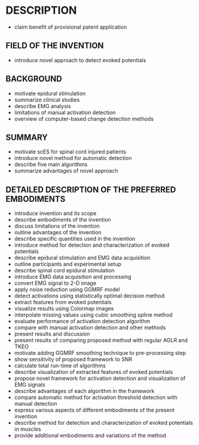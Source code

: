 # DESCRIPTION

- claim benefit of provisional patent application

## FIELD OF THE INVENTION

- introduce novel approach to detect evoked potentials

## BACKGROUND

- motivate epidural stimulation
- summarize clinical studies
- describe EMG analysis
- limitations of manual activation detection
- overview of computer-based change detection methods

## SUMMARY

- motivate scES for spinal cord injured patients
- introduce novel method for automatic detection
- describe five main algorithms
- summarize advantages of novel approach

## DETAILED DESCRIPTION OF THE PREFERRED EMBODIMENTS

- introduce invention and its scope
- describe embodiments of the invention
- discuss limitations of the invention
- outline advantages of the invention
- describe specific quantities used in the invention
- introduce method for detection and characterization of evoked potentials
- describe epidural stimulation and EMG data acquisition
- outline participants and experimental setup
- describe spinal cord epidural stimulation
- introduce EMG data acquisition and processing
- convert EMG signal to 2-D image
- apply noise reduction using GGMRF model
- detect activations using statistically optimal decision method
- extract features from evoked potentials
- visualize results using Colormap images
- interpolate missing values using cubic smoothing spline method
- evaluate performance of activation detection algorithm
- compare with manual activation detection and other methods
- present results and discussion
- present results of comparing proposed method with regular AGLR and TKEO
- motivate adding GGMRF smoothing technique to pre-processing step
- show sensitivity of proposed framework to SNR
- calculate total run-time of algorithms
- describe visualization of extracted features of evoked potentials
- propose novel framework for activation detection and visualization of EMG signals
- describe advantages of each algorithm in the framework
- compare automatic method for activation threshold detection with manual detection
- express various aspects of different embodiments of the present invention
- describe method for detection and characterization of evoked potentials in muscles
- provide additional embodiments and variations of the method

